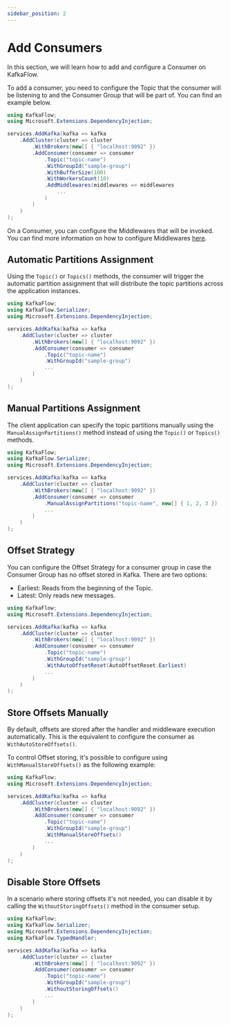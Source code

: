 ```yaml
---
sidebar_position: 2
---
```


# Add Consumers

In this section, we will learn how to add and configure a Consumer on KafkaFlow.

To add a consumer, you need to configure the Topic that the consumer will be listening to and the Consumer Group that will be part of. You can find an example below.


```csharp
using KafkaFlow;
using Microsoft.Extensions.DependencyInjection;

services.AddKafka(kafka => kafka
    .AddCluster(cluster => cluster
        .WithBrokers(new[] { "localhost:9092" })
        .AddConsumer(consumer => consumer
            .Topic("topic-name")
            .WithGroupId("sample-group")
            .WithBufferSize(100)
            .WithWorkersCount(10)
            .AddMiddlewares(middlewares => middlewares
                ...
            )
        )
    )
);
```

On a Consumer, you can configure the Middlewares that will be invoked. You can find more information on how to configure Middlewares [here](../middlewares).

## Automatic Partitions Assignment

Using the `Topic()` or `Topics()` methods, the consumer will trigger the automatic partition assignment that will distribute the topic partitions across the application instances.


```csharp
using KafkaFlow;
using KafkaFlow.Serializer;
using Microsoft.Extensions.DependencyInjection;

services.AddKafka(kafka => kafka
    .AddCluster(cluster => cluster
        .WithBrokers(new[] { "localhost:9092" })
        .AddConsumer(consumer => consumer
            .Topic("topic-name")
            .WithGroupId("sample-group")
            ...
        )
    )
);
```

## Manual Partitions Assignment

The client application can specify the topic partitions manually using the `ManualAssignPartitions()` method instead of using the `Topic()` or `Topics()` methods.


```csharp
using KafkaFlow;
using KafkaFlow.Serializer;
using Microsoft.Extensions.DependencyInjection;

services.AddKafka(kafka => kafka
    .AddCluster(cluster => cluster
        .WithBrokers(new[] { "localhost:9092" })
        .AddConsumer(consumer => consumer
            .ManualAssignPartitions("topic-name", new[] { 1, 2, 3 })
            ...
        )
    )
);
```

## Offset Strategy

You can configure the Offset Strategy for a consumer group in case the Consumer Group has no offset stored in Kafka. 
There are two options:
 - Earliest: Reads from the beginning of the Topic.
 - Latest: Only reads new messages.

```csharp
using KafkaFlow;
using Microsoft.Extensions.DependencyInjection;

services.AddKafka(kafka => kafka
    .AddCluster(cluster => cluster
        .WithBrokers(new[] { "localhost:9092" })
        .AddConsumer(consumer => consumer
            .Topic("topic-name")
            .WithGroupId("sample-group")
            .WithAutoOffsetReset(AutoOffsetReset.Earliest)
            ...
        )
    )
);
```

## Store Offsets Manually

By default, offsets are stored after the handler and middleware execution automatically.
This is the equivalent to configure the consumer as `WithAutoStoreOffsets()`.

To control Offset storing, it's possible to configure using `WithManualStoreOffsets()` as the following example:


```csharp
using KafkaFlow;
using Microsoft.Extensions.DependencyInjection;

services.AddKafka(kafka => kafka
    .AddCluster(cluster => cluster
        .WithBrokers(new[] { "localhost:9092" })
        .AddConsumer(consumer => consumer
            .Topic("topic-name")
            .WithGroupId("sample-group")
            .WithManualStoreOffsets()
            ...
        )
    )
);
```

## Disable Store Offsets

In a scenario where storing offsets it's not needed,  you can disable it by calling the `WithoutStoringOffsets()` method in the consumer setup.


```csharp
using KafkaFlow;
using KafkaFlow.Serializer;
using Microsoft.Extensions.DependencyInjection;
using KafkaFlow.TypedHandler;

services.AddKafka(kafka => kafka
    .AddCluster(cluster => cluster
        .WithBrokers(new[] { "localhost:9092" })
        .AddConsumer(consumer => consumer
            .Topic("topic-name")
            .WithGroupId("sample-group")
            .WithoutStoringOffsets()
            ...
        )
    )
);
```
